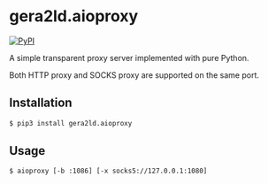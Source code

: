 # gera2ld.aioproxy

[![PyPI](https://img.shields.io/pypi/v/gera2ld.aioproxy.svg)](https://pypi.org/project/gera2ld.aioproxy/)

A simple transparent proxy server implemented with pure Python.

Both HTTP proxy and SOCKS proxy are supported on the same port.

## Installation

```sh
$ pip3 install gera2ld.aioproxy
```

## Usage

```sh
$ aioproxy [-b :1086] [-x socks5://127.0.0.1:1080]
```
